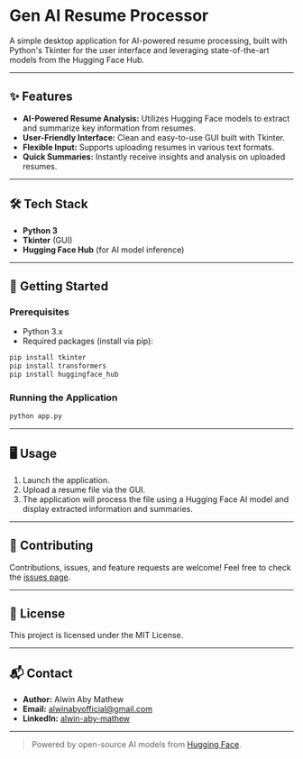 # Gen AI Resume Processor

A simple desktop application for AI-powered resume processing, built with Python's Tkinter for the user interface and leveraging state-of-the-art models from the Hugging Face Hub.

---

## ✨ Features

- **AI-Powered Resume Analysis:** Utilizes Hugging Face models to extract and summarize key information from resumes.
- **User-Friendly Interface:** Clean and easy-to-use GUI built with Tkinter.
- **Flexible Input:** Supports uploading resumes in various text formats.
- **Quick Summaries:** Instantly receive insights and analysis on uploaded resumes.

---

## 🛠️ Tech Stack

- **Python 3**
- **Tkinter** (GUI)
- **Hugging Face Hub** (for AI model inference)

---

## 🚀 Getting Started

### Prerequisites

- Python 3.x
- Required packages (install via pip):

```bash
pip install tkinter
pip install transformers
pip install huggingface_hub
```

### Running the Application

```bash
python app.py
```

---

## 🖥️ Usage

1. Launch the application.
2. Upload a resume file via the GUI.
3. The application will process the file using a Hugging Face AI model and display extracted information and summaries.

---

## 🤝 Contributing

Contributions, issues, and feature requests are welcome! Feel free to check the [issues page](../../issues).

---

## 📄 License

This project is licensed under the MIT License.

---

## 📬 Contact

- **Author:** Alwin Aby Mathew
- **Email:** [alwinabyofficial@gmail.com](mailto:alwinabyofficial@gmail.com)
- **LinkedIn:** [alwin-aby-mathew](https://www.linkedin.com/in/alwin-aby-mathew-6248b52a2/)

---

> Powered by open-source AI models from [Hugging Face](https://huggingface.co/).
